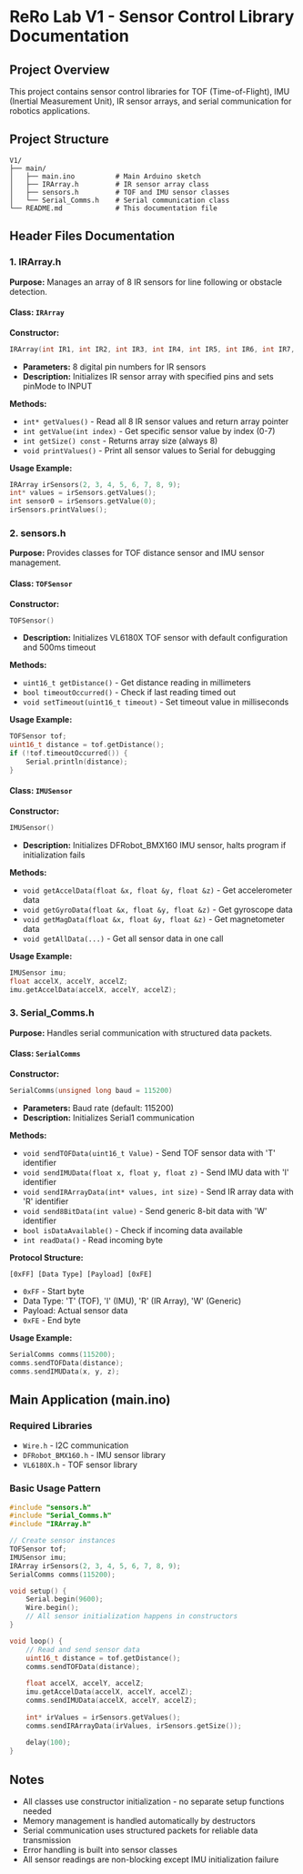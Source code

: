 # ReRo Lab V1 - Sensor Control Library Documentation

## Project Overview
This project contains sensor control libraries for TOF (Time-of-Flight), IMU (Inertial Measurement Unit), IR sensor arrays, and serial communication for robotics applications.

## Project Structure
```
V1/
├── main/
│   ├── main.ino          # Main Arduino sketch
│   ├── IRArray.h         # IR sensor array class
│   ├── sensors.h         # TOF and IMU sensor classes
│   └── Serial_Comms.h    # Serial communication class
└── README.md             # This documentation file
```

## Header Files Documentation

### 1. IRArray.h
**Purpose:** Manages an array of 8 IR sensors for line following or obstacle detection.

#### Class: `IRArray`
**Constructor:**
```cpp
IRArray(int IR1, int IR2, int IR3, int IR4, int IR5, int IR6, int IR7, int IR8)
```
- **Parameters:** 8 digital pin numbers for IR sensors
- **Description:** Initializes IR sensor array with specified pins and sets pinMode to INPUT

**Methods:**
- `int* getValues()` - Read all 8 IR sensor values and return array pointer
- `int getValue(int index)` - Get specific sensor value by index (0-7)
- `int getSize() const` - Returns array size (always 8)
- `void printValues()` - Print all sensor values to Serial for debugging

**Usage Example:**
```cpp
IRArray irSensors(2, 3, 4, 5, 6, 7, 8, 9);
int* values = irSensors.getValues();
int sensor0 = irSensors.getValue(0);
irSensors.printValues();
```

### 2. sensors.h
**Purpose:** Provides classes for TOF distance sensor and IMU sensor management.

#### Class: `TOFSensor`
**Constructor:**
```cpp
TOFSensor()
```
- **Description:** Initializes VL6180X TOF sensor with default configuration and 500ms timeout

**Methods:**
- `uint16_t getDistance()` - Get distance reading in millimeters
- `bool timeoutOccurred()` - Check if last reading timed out
- `void setTimeout(uint16_t timeout)` - Set timeout value in milliseconds

**Usage Example:**
```cpp
TOFSensor tof;
uint16_t distance = tof.getDistance();
if (!tof.timeoutOccurred()) {
    Serial.println(distance);
}
```

#### Class: `IMUSensor`
**Constructor:**
```cpp
IMUSensor()
```
- **Description:** Initializes DFRobot_BMX160 IMU sensor, halts program if initialization fails

**Methods:**
- `void getAccelData(float &x, float &y, float &z)` - Get accelerometer data
- `void getGyroData(float &x, float &y, float &z)` - Get gyroscope data
- `void getMagData(float &x, float &y, float &z)` - Get magnetometer data
- `void getAllData(...)` - Get all sensor data in one call

**Usage Example:**
```cpp
IMUSensor imu;
float accelX, accelY, accelZ;
imu.getAccelData(accelX, accelY, accelZ);
```

### 3. Serial_Comms.h
**Purpose:** Handles serial communication with structured data packets.

#### Class: `SerialComms`
**Constructor:**
```cpp
SerialComms(unsigned long baud = 115200)
```
- **Parameters:** Baud rate (default: 115200)
- **Description:** Initializes Serial1 communication

**Methods:**
- `void sendTOFData(uint16_t Value)` - Send TOF sensor data with 'T' identifier
- `void sendIMUData(float x, float y, float z)` - Send IMU data with 'I' identifier
- `void sendIRArrayData(int* values, int size)` - Send IR array data with 'R' identifier
- `void send8BitData(int value)` - Send generic 8-bit data with 'W' identifier
- `bool isDataAvailable()` - Check if incoming data available
- `int readData()` - Read incoming byte

**Protocol Structure:**
```
[0xFF] [Data Type] [Payload] [0xFE]
```
- `0xFF` - Start byte
- Data Type: 'T' (TOF), 'I' (IMU), 'R' (IR Array), 'W' (Generic)
- Payload: Actual sensor data
- `0xFE` - End byte

**Usage Example:**
```cpp
SerialComms comms(115200);
comms.sendTOFData(distance);
comms.sendIMUData(x, y, z);
```

## Main Application (main.ino)

### Required Libraries
- `Wire.h` - I2C communication
- `DFRobot_BMX160.h` - IMU sensor library
- `VL6180X.h` - TOF sensor library

### Basic Usage Pattern
```cpp
#include "sensors.h"
#include "Serial_Comms.h"
#include "IRArray.h"

// Create sensor instances
TOFSensor tof;
IMUSensor imu;
IRArray irSensors(2, 3, 4, 5, 6, 7, 8, 9);
SerialComms comms(115200);

void setup() {
    Serial.begin(9600);
    Wire.begin();
    // All sensor initialization happens in constructors
}

void loop() {
    // Read and send sensor data
    uint16_t distance = tof.getDistance();
    comms.sendTOFData(distance);
    
    float accelX, accelY, accelZ;
    imu.getAccelData(accelX, accelY, accelZ);
    comms.sendIMUData(accelX, accelY, accelZ);
    
    int* irValues = irSensors.getValues();
    comms.sendIRArrayData(irValues, irSensors.getSize());
    
    delay(100);
}
```

## Notes
- All classes use constructor initialization - no separate setup functions needed
- Memory management is handled automatically by destructors
- Serial communication uses structured packets for reliable data transmission
- Error handling is built into sensor classes
- All sensor readings are non-blocking except IMU initialization failure
